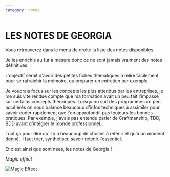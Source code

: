```yaml
---
category: notes
---
```

# LES NOTES DE GEORGIA

Vous retrouverez dans le menu de droite la liste des notes disponibles.

Je les enrichis au fur à mesure donc ce ne sont jamais vraiment des notes définitives.

L'objectif serait d'avoir des petites fiches thématiques à relire facilement pour se rafraichir la mémoire, ou préparer un entretien par exemple.

Je voudrais focus sur les concepts les plus attendus par les entreprises, je me suis vite rendue compte que ma formation avait un peu fait l'impasse sur certains concepts théoriques. Lorsqu'on suit des programmes un peu accélérés on nous balance beaucoup d'infos techniques à assimiler pour savoir coder rapidement que l'on approfondit pas toujours les bonnes pratiques. Par exemple, j'avais pas entendu parler de Craftmanship, TDD, BDD avant d'intégrer le monde professionnel.

Tout ça pour dire qu'il y a beaucoup de choses à retenir et qu'à un moment donné, il faut trier, synthétiser, savoir retenir l'essentiel.

Et c'est ainsi que sont nées, les notes de Georgia !

*Magic effect*

![Magic Effect](https://media3.giphy.com/media/l0MYLmvcOEwqyqWt2/giphy.gif?cid=ecf05e47yis99lzrttdjhjs8b5617ts77onu4b572y1ittbt&rid=giphy.gif
"Magic Effect")
